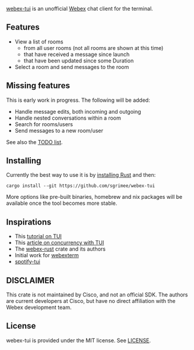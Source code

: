 [webex-tui](https://github.com/sgrimee/webex-tui) is an unofficial [Webex](https://www.webex.com/) chat client for the terminal.

## Features
- View a list of rooms
  - from all user rooms (not all rooms are shown at this time)
  - that have received a message since launch
  - that have been updated since some Duration
- Select a room and send messages to the room

## Missing features

This is early work in progress. The following will be added:
- Handle message edits, both incoming and outgoing
- Handle nested conversations within a room
- Search for rooms/users
- Send messages to a new room/user

See also the [TODO list](TODO.md).

## Installing

Currently the best way to use it is by [installing Rust](https://www.rust-lang.org/tools/install) and then:
```shell
cargo install --git https://github.com/sgrimee/webex-tui
```

More options like pre-built binaries, homebrew and nix packages will be available once the tool becomes more stable.

## Inspirations
- This [tutorial on TUI](https://blog.logrocket.com/rust-and-tui-building-a-command-line-interface-in-rust/)
- This [article on concurrency with TUI](https://www.monkeypatch.io/blog/2021-05-31-rust-tui)
- The [webex-rust](https://github.com/shutton/webex-rust) crate and its authors
- Initial work for [webexterm](https://github.com/Nabushika/webexterm)
- [spotify-tui](https://github.com/sgrimee/webex-tui/tree/main)

## DISCLAIMER
This crate is not maintained by Cisco, and not an official SDK. The authors are current developers at Cisco, but have no direct affiliation with the Webex development team.

## License
webex-tui is provided under the MIT license. See [LICENSE](LICENSE).

